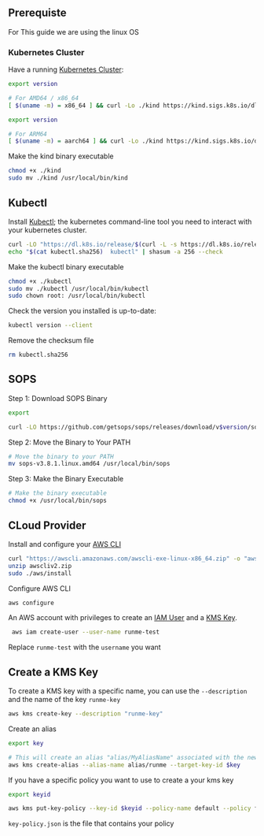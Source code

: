 ## **Prerequiste**

For This guide we are using the linux OS

### **Kubernetes Cluster**

Have a running [Kubernetes Cluster](https://kind.sigs.k8s.io/docs/user/quick-start/):

```sh {"id":"01HRY17WFT15AG25Y5F1ZA25CN"}
export version

# For AMD64 / x86_64
[ $(uname -m) = x86_64 ] && curl -Lo ./kind https://kind.sigs.k8s.io/dl/v$version/kind-linux-amd64
```

```sh {"id":"01HRY170V8MKE512368XGW5MB8"}
export version

# For ARM64
[ $(uname -m) = aarch64 ] && curl -Lo ./kind https://kind.sigs.k8s.io/dl/v$version/kind-linux-arm64
```

Make the kind binary executable

```sh {"id":"01HRY18EHGE6K9T3Z3H0KGDD55"}
chmod +x ./kind
sudo mv ./kind /usr/local/bin/kind
```

## **Kubectl**

Install [Kubectl](https://kubernetes.io/docs/tasks/tools/); the kubernetes command-line tool you need to interact with your kubernetes cluster.

```sh {"id":"01HRY0PMN04N20XC765736GZ9F"}
curl -LO "https://dl.k8s.io/release/$(curl -L -s https://dl.k8s.io/release/stable.txt)/bin/linux/amd64/kubectl"
echo "$(cat kubectl.sha256)  kubectl" | shasum -a 256 --check
```

Make the kubectl binary executable

```sh {"id":"01HRY1A8Y6XESXVB8R4N2F6CTG"}
chmod +x ./kubectl
sudo mv ./kubectl /usr/local/bin/kubectl
sudo chown root: /usr/local/bin/kubectl
```

Check the version you installed is up-to-date:

```sh {"id":"01HRY1AM7JRJDWSGKTEB7H87D7"}
kubectl version --client
```

Remove the  checksum file

```sh {"id":"01HRY1ATYFF4AHKZB3W141N6CS"}
rm kubectl.sha256
```

## **SOPS**

Step 1: Download SOPS Binary

```sh {"id":"01HRY2T0NAT6SED45Q4P8E0MCZ"}
export 

curl -LO https://github.com/getsops/sops/releases/download/v$version/sops-v$version.linux.amd64

```

Step 2: Move the Binary to Your PATH

```sh {"id":"01HRY2TNA7V8FX7YYTHFNW8NCK"}
# Move the binary to your PATH
mv sops-v3.8.1.linux.amd64 /usr/local/bin/sops
```

Step 3: Make the Binary Executable

```sh {"id":"01HRY2TW9SA79J9JT51XFHGDJ0"}
# Make the binary executable
chmod +x /usr/local/bin/sops
```

## **CLoud Provider**

Install and configure your [AWS CLI](https://docs.aws.amazon.com/cli/v1/userguide/cli-chap-install.html)

```sh {"id":"01HRYESS7X8TK9J2F43JG6TAEE"}
curl "https://awscli.amazonaws.com/awscli-exe-linux-x86_64.zip" -o "awscliv2.zip"
unzip awscliv2.zip
sudo ./aws/install
```

Configure AWS CLI

```sh {"id":"01HRY7FFX057R29R3S3CX7H1NM"}
aws configure
```

An AWS account with privileges to create an [IAM User](https://docs.aws.amazon.com/IAM/latest/UserGuide/id_users.html) and a [KMS Key](https://docs.aws.amazon.com/kms/latest/developerguide/create-keys.html).

```sh {"id":"01HRYGXF70DXYQQBKEV6GGGCQN"}
 aws iam create-user --user-name runme-test
```

Replace `runme-test` with the `username` you want

## Create a KMS Key

To create a KMS key with a specific name, you can use the `--description` and the name of the key `runme-key`

```sh {"id":"01HRY626B9MMMYDTCTK7ZT3NPF"}
aws kms create-key --description "runme-key"
```

Create an alias

```sh {"id":"01HRY636ZDM0231C0HBH4QAYVA"}
export key

# This will create an alias "alias/MyAliasName" associated with the newly created key
aws kms create-alias --alias-name alias/runme --target-key-id $key
```

If you have a specific policy you want to use to create a your kms key

```sh {"id":"01HRYHTYT9E3Z0PMGDNKZ7SJP1"}
export keyid

aws kms put-key-policy --key-id $keyid --policy-name default --policy file://key-policy.json
```

`key-policy.json` is the file that contains your policy
